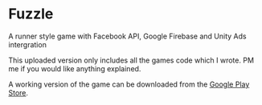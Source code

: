 
# Fuzzle
A runner style game with Facebook API, Google Firebase and Unity Ads intergration

This uploaded version only includes all the games code which I wrote. PM me if you would like anything explained.

A working version of the game can be downloaded from the [Google Play Store](https://play.google.com/store/apps/details?id=org.matek.fuzzle). 
